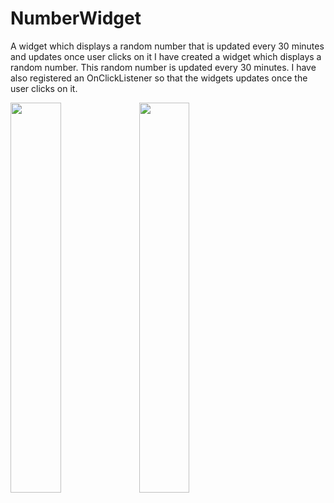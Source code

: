 # NumberWidget
A widget which displays a random number that is updated every 30 minutes and updates once user clicks on it
I have created a widget which displays a random number. This random number is updated every 30 minutes. 
I have also registered an OnClickListener so that the widgets updates once the user clicks on it.

<img width="40%" src="http://www.vogella.com/tutorials/AndroidWidgets/img/xrandom10.png.pagespeed.ic.Eyxrobegph.webp" />
<img width="40%" src="https://user-images.githubusercontent.com/16917821/39506007-b68a6c68-4df3-11e8-8ea2-06d57624c639.png" />

